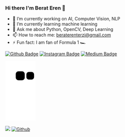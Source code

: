 ### Hi there I'm Berat Eren 👋


- 🔭 I’m currently working on AI, Computer Vision, NLP
- 🌱 I’m currently learning machine learning 
- 💬 Ask me about Python, OpenCV, Deep Learning
- 📫 How to reach me: beraterenterzi@gmail.com
- ⚡ Fun fact: I am fan of Formula 1 :racing_car:



[![Github Badge](https://img.shields.io/badge/-Github-000?style=quare&labelColor=000&logo=Github&logoColor=white&link=link)](https://github.com/beraterenterzi) 
[![Instagram Badge](https://img.shields.io/badge/-Instagram-C13584?style=flat-quare&labelColor=C13584&logo=instagram&logoColor=white&link=link)](https://www.instagram.com/beraterenterzi) 
[![Medium Badge](https://img.shields.io/badge/-Medium-757575?style=flat-quare&labelColor=757575&logo=Medium&logoColor=white&link=link)](https://medium.com/@beraterenterzi)

![snake svg](https://github.com/beraterenterzi/beraterenterzi/blob/output/github-contribution-grid-snake.svg) <br>



![](https://visitor-badge.laobi.icu/badge?page_id=beraterenterzi.beraterenterzi)
[![Github](https://img.shields.io/github/followers/CharalambosIoannou?label=Follow&style=social)](https://github.com/beraterenterzi)




